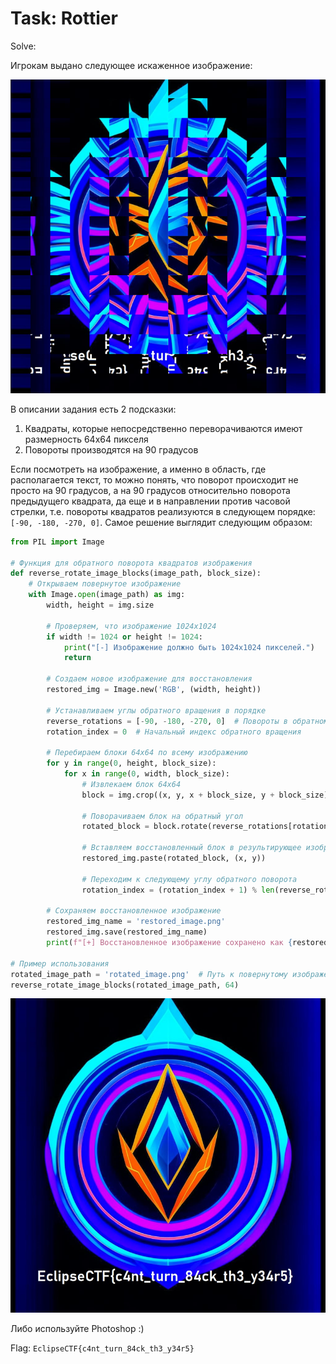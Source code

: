 # Task: Rottier

Solve:

Игрокам выдано следующее искаженное изображение:

![](assets/Rottier-1.png)

В описании задания есть 2 подсказки:
1) Квадраты, которые непосредственно переворачиваются имеют размерность 64x64 пикселя
2) Повороты производятся на 90 градусов

Если посмотреть на изображение, а именно в область, где располагается текст, то можно понять, что поворот происходит не просто на 90 градусов, а на 90 градусов относительно поворота предыдущего квадрата, да еще и в направлении против часовой стрелки, т.е. повороты квадратов реализуются в следующем порядке: `[-90, -180, -270, 0]`. Самое решение выглядит следующим образом:

```python
from PIL import Image

# Функция для обратного поворота квадратов изображения
def reverse_rotate_image_blocks(image_path, block_size):
    # Открываем повернутое изображение
    with Image.open(image_path) as img:
        width, height = img.size
        
        # Проверяем, что изображение 1024x1024
        if width != 1024 or height != 1024:
            print("[-] Изображение должно быть 1024x1024 пикселей.")
            return
        
        # Создаем новое изображение для восстановления
        restored_img = Image.new('RGB', (width, height))
        
        # Устанавливаем углы обратного вращения в порядке
        reverse_rotations = [-90, -180, -270, 0]  # Повороты в обратном порядке
        rotation_index = 0  # Начальный индекс обратного вращения

        # Перебираем блоки 64x64 по всему изображению
        for y in range(0, height, block_size):
            for x in range(0, width, block_size):
                # Извлекаем блок 64x64
                block = img.crop((x, y, x + block_size, y + block_size))
                
                # Поворачиваем блок на обратный угол
                rotated_block = block.rotate(reverse_rotations[rotation_index])
                
                # Вставляем восстановленный блок в результирующее изображение
                restored_img.paste(rotated_block, (x, y))
                
                # Переходим к следующему углу обратного поворота
                rotation_index = (rotation_index + 1) % len(reverse_rotations)
        
        # Сохраняем восстановленное изображение
        restored_img_name = 'restored_image.png'
        restored_img.save(restored_img_name)
        print(f"[+] Восстановленное изображение сохранено как {restored_img_name}")

# Пример использования
rotated_image_path = 'rotated_image.png'  # Путь к повернутому изображению
reverse_rotate_image_blocks(rotated_image_path, 64)
```

![](assets/Rottier-2.png)

Либо используйте Photoshop :)

Flag: `EclipseCTF{c4nt_turn_84ck_th3_y34r5}`
